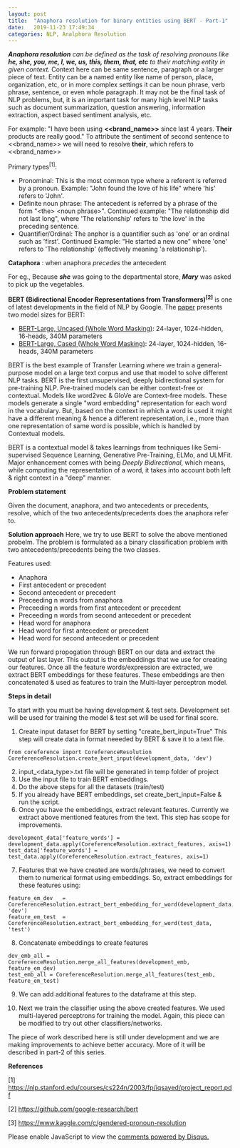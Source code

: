 ```yaml
---
layout: post
title:  "Anaphora resolution for binary entities using BERT - Part-1"
date:   2019-11-23 17:49:34
categories: NLP, Analphora Resolution
---
```


***Anaphora resolution*** *can be defined as the task of resolving pronouns like* ***he, she, you, me, I, we, us, this, them, that, etc*** *to their matching entity in given context.* Context here can be same sentence, paragraph or a larger piece of text. Entity can be a named entity like name of person, place, organization, etc, or in more complex settings it can be noun phrase, verb phrase, sentence, or even whole paragraph. It may not be the final task of NLP problems, but, it is an important task for many high level NLP tasks such as document summarization, question answering, information extraction, aspect based sentiment analysis, etc. 

For example: "I have been using **<<brand_name>>** since last 4 years. **Their** products are really good."
To attribute the sentiment of second sentence to <<brand_name>> we will need to resolve **their**, which refers to <<brand_name>>

Primary types<sup>[1]</sup>: 

- Pronominal: This is the most common type where a referent is referred by a pronoun.
Example: "John found the love of his life" where 'his' refers to 'John'.
- Definite noun phrase: The antecedent is referred by a phrase of the form "\<the\> \<noun phrase\>".
Continued example: "The relationship did not last long", where 'The relationship' refers
to 'the love' in the preceding sentence.
- Quantifier/Ordinal: The anphor is a quantifier such as 'one' or an ordinal such as 'first'.
Continued Example: "He started a new one" where 'one' refers to 'The relationship'
(effectively meaning 'a relationship').

**Cataphora** : when anaphora *precedes* the antecedent 

For eg.,
Because ***she*** was going to the departmental store, ***Mary*** was asked to pick up the vegetables.

**BERT (Bidirectional Encoder Representations from Transformers)<sup>[2]</sup>** is one of latest developments in the field of NLP by Google.
The [paper](https://arxiv.org/pdf/1810.04805.pdf) presents two model sizes for BERT:

- [BERT-Large, Uncased (Whole Word Masking)][BERT_Large_Uncased]: 24-layer, 1024-hidden, 16-heads, 340M parameters
- [BERT-Large, Cased (Whole Word Masking)][BERT_Large_Cased]: 24-layer, 1024-hidden, 16-heads, 340M parameters

BERT is the best example of Transfer Learning where we train a general-purpose model on a large text corpus and use that model to solve different NLP tasks. BERT is the first unsupervised, deeply bidirectional system for pre-training NLP. Pre-trained models can be either context-free or contextual. Models like word2vec & GloVe are Context-free models. These models generate a single "word embedding" representation for each word in the vocabulary. But, based on the context in which a word is used it might have a different meaning & hence a different representation, i.e., more than one representation of same word is possible, which is handled by Contextual models.

BERT is a contextual model & takes learnings from techniques like Semi-supervised Sequence Learning, Generative Pre-Training, ELMo, and ULMFit. Major enhancement comes with being *Deeply Bidirectional*, which means, while computing the representation of a word, it takes into account both left & right context in a "deep" manner.

**Problem statement**

Given the document, anaphora, and two antecedents or precedents, resolve, which of the two antecedents/precedents does the anaphora refer to. 

**Solution approach**
Here, we try to use BERT to solve the above mentioned probelm. The problem is formulated as a binary classification problem with two antecedents/precedents being the two classes.

Features used:
- Anaphora
- First antecedent or precedent
- Second antecedent or precedent
- Preceeding n words from anaphora
- Preceeding n words from first antecedent or precedent
- Preceeding n words from second antecedent or precedent
- Head word for anaphora
- Head word for first antecedent or precedent
- Head word for second antecedent or precedent

We run forward propogation through BERT on our data and extract the output of last layer. This output is the embeddings that we use for creating our features. Once all the feature words/expression are extracted, we extract BERT embeddings for these features. These embeddings are then concatenated & used as features to train the Multi-layer perceptron model.

**Steps in detail**

To start with you must be having development & test sets. Development set will be used for training the model & test set will be used for final score.

1. Create input dataset for BERT by setting "create_bert_input=True"
This step will create data in format neeeded by BERT & save it to a text file.
```
from coreference import CoreferenceResolution
CoreferenceResolution.create_bert_input(development_data, 'dev')
```
2. input_<data_type>.txt file will be generated in temp folder of project
3. Use the input file to train BERT embeddings. 
4. Do the above steps for all the datasets (train/test)
5. If you already have BERT embeddings, set create_bert_input=False & run the script.
6. Once you have the embeddings, extract relevant features. Currently we extract above mentioned features from the text. This step has scope for improvements. 
```
development_data['feature_words'] = development_data.apply(CoreferenceResolution.extract_features, axis=1)
test_data['feature_words'] = test_data.apply(CoreferenceResolution.extract_features, axis=1)
```
7. Features that we have created are words/phrases, we need to convert them to numerical format using embeddings. So, extract embeddings for these features using:
```
feature_em_dev   = CoreferenceResolution.extract_bert_embedding_for_word(development_data, 'dev')
feature_em_test  = CoreferenceResolution.extract_bert_embedding_for_word(test_data, 'test')
```
8. Concatenate embeddings to create features
```
dev_emb_all = CoreferenceResolution.merge_all_features(development_emb, feature_em_dev)
test_emb_all = CoreferenceResolution.merge_all_features(test_emb, feature_em_test)
```
9. We can add additional features to the dataframe at this step.

10. Next we train the classifier using the above created features. We used multi-layered perceptrons for training the model. Again, this piece can be modified to try out other classifiers/networks.

The piece of work described here is still under development and we are making improvements to achieve better accuracy. More of it will be described in part-2 of this series.


**References**

[1] https://nlp.stanford.edu/courses/cs224n/2003/fp/iqsayed/project_report.pdf

[2] https://github.com/google-research/bert

[3] https://www.kaggle.com/c/gendered-pronoun-resolution

[BERT_Large_Uncased]: https://storage.googleapis.com/bert_models/2019_05_30/wwm_uncased_L-24_H-1024_A-16.zip
[BERT_Large_Cased]: https://storage.googleapis.com/bert_models/2019_05_30/wwm_cased_L-24_H-1024_A-16.zip


<div id="disqus_thread"></div>
<script>

/**
*  RECOMMENDED CONFIGURATION VARIABLES: EDIT AND UNCOMMENT THE SECTION BELOW TO INSERT DYNAMIC VALUES FROM YOUR PLATFORM OR CMS.
*  LEARN WHY DEFINING THESE VARIABLES IS IMPORTANT: https://disqus.com/admin/universalcode/#configuration-variables*/
/*
var disqus_config = function () {
this.page.url = PAGE_URL;  // Replace PAGE_URL with your page's canonical URL variable
this.page.identifier = PAGE_IDENTIFIER; // Replace PAGE_IDENTIFIER with your page's unique identifier variable
};
*/
(function() { // DON'T EDIT BELOW THIS LINE
var d = document, s = d.createElement('script');
s.src = '//agarnitin86-github-io.disqus.com/embed.js';
s.setAttribute('data-timestamp', +new Date());
(d.head || d.body).appendChild(s);
})();
</script>
<noscript>Please enable JavaScript to view the <a href="https://disqus.com/?ref_noscript">comments powered by Disqus.</a></noscript>

